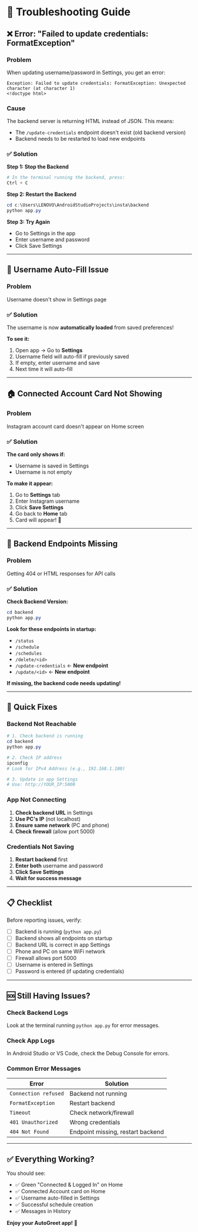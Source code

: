 # 🔧 Troubleshooting Guide

## ❌ Error: "Failed to update credentials: FormatException"

### Problem
When updating username/password in Settings, you get an error:
```
Exception: Failed to update credentials: FormatException: Unexpected character (at character 1)
<!doctype html>
```

### Cause
The backend server is returning HTML instead of JSON. This means:
- The `/update-credentials` endpoint doesn't exist (old backend version)
- Backend needs to be restarted to load new endpoints

### ✅ Solution

**Step 1: Stop the Backend**
```powershell
# In the terminal running the backend, press:
Ctrl + C
```

**Step 2: Restart the Backend**
```powershell
cd c:\Users\LENOVO\AndroidStudioProjects\insta\backend
python app.py
```

**Step 3: Try Again**
- Go to Settings in the app
- Enter username and password
- Click Save Settings

---

## 📱 Username Auto-Fill Issue

### Problem
Username doesn't show in Settings page

### ✅ Solution
The username is now **automatically loaded** from saved preferences!

**To see it:**
1. Open app → Go to **Settings**
2. Username field will auto-fill if previously saved
3. If empty, enter username and save
4. Next time it will auto-fill

---

## 🏠 Connected Account Card Not Showing

### Problem
Instagram account card doesn't appear on Home screen

### ✅ Solution

**The card only shows if:**
- Username is saved in Settings
- Username is not empty

**To make it appear:**
1. Go to **Settings** tab
2. Enter Instagram username
3. Click **Save Settings**
4. Go back to **Home** tab
5. Card will appear! 🎉

---

## 🔄 Backend Endpoints Missing

### Problem
Getting 404 or HTML responses for API calls

### ✅ Solution

**Check Backend Version:**
```powershell
cd backend
python app.py
```

**Look for these endpoints in startup:**
- `/status`
- `/schedule`
- `/schedules`
- `/delete/<id>`
- `/update-credentials` ← **New endpoint**
- `/update/<id>` ← **New endpoint**

**If missing, the backend code needs updating!**

---

## 🚀 Quick Fixes

### Backend Not Reachable
```powershell
# 1. Check backend is running
cd backend
python app.py

# 2. Check IP address
ipconfig
# Look for IPv4 Address (e.g., 192.168.1.100)

# 3. Update in app Settings
# Use: http://YOUR_IP:5000
```

### App Not Connecting
1. **Check backend URL** in Settings
2. **Use PC's IP** (not localhost)
3. **Ensure same network** (PC and phone)
4. **Check firewall** (allow port 5000)

### Credentials Not Saving
1. **Restart backend** first
2. **Enter both** username and password
3. **Click Save Settings**
4. **Wait for success message**

---

## 📋 Checklist

Before reporting issues, verify:

- [ ] Backend is running (`python app.py`)
- [ ] Backend shows all endpoints on startup
- [ ] Backend URL is correct in app Settings
- [ ] Phone and PC on same WiFi network
- [ ] Firewall allows port 5000
- [ ] Username is entered in Settings
- [ ] Password is entered (if updating credentials)

---

## 🆘 Still Having Issues?

### Check Backend Logs
Look at the terminal running `python app.py` for error messages.

### Check App Logs
In Android Studio or VS Code, check the Debug Console for errors.

### Common Error Messages

| Error | Solution |
|-------|----------|
| `Connection refused` | Backend not running |
| `FormatException` | Restart backend |
| `Timeout` | Check network/firewall |
| `401 Unauthorized` | Wrong credentials |
| `404 Not Found` | Endpoint missing, restart backend |

---

## ✅ Everything Working?

You should see:
- ✅ Green "Connected & Logged In" on Home
- ✅ Connected Account card on Home
- ✅ Username auto-filled in Settings
- ✅ Successful schedule creation
- ✅ Messages in History

**Enjoy your AutoGreet app! 🎉**
